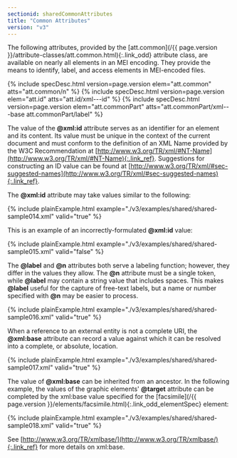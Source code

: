 ```yaml
---
sectionid: sharedCommonAttributes
title: "Common Attributes"
version: "v3"
---
```




The following attributes, provided by the [att.common](/{{ page.version }}/attribute-classes/att.common.html){:.link_odd} attribute
class, are available on nearly all elements in an MEI encoding. They provide the means
to
identify, label, and access elements in MEI-encoded files.



{% include specDesc.html version=page.version elem="att.common" atts="att.common/n" %}
{% include specDesc.html version=page.version elem="att.id" atts="att.id/xml---id" %}
{% include specDesc.html version=page.version elem="att.commonPart" atts="att.commonPart/xml---base att.commonPart/label" %}



The value of the **@xml:id** attribute serves as an identifier for an element and its
content. Its value must be unique in the context of the current document and must
conform to
the definition of an XML Name provided by the W3C Recommendation at [http://www.w3.org/TR/xml/#NT-Name](http://www.w3.org/TR/xml/#NT-Name){:.link_ref}.
Suggestions for constructing an ID value can be found at [http://www.w3.org/TR/xml/#sec-suggested-names](http://www.w3.org/TR/xml/#sec-suggested-names){:.link_ref}.

The **@xml:id** attribute may take values similar to the following:

{% include plainExample.html example="./v3/examples/shared/shared-sample014.xml" valid="true" %}


This is an example of an incorrectly-formulated **@xml:id** value:

{% include plainExample.html example="./v3/examples/shared/shared-sample015.xml" valid="false" %}


The **@label** and **@n** attributes both serve a labeling function; however,
they differ in the values they allow. The **@n** attribute must be a single token, while
**@label** may contain a string value that includes spaces. This makes
**@label** useful for the capture of free-text labels, but a name or number specified
with **@n** may be easier to process.

{% include plainExample.html example="./v3/examples/shared/shared-sample016.xml" valid="true" %}

When a reference to an external entity is not a complete URI, the **@xml:base**
attribute can record a value against which it can be resolved into a complete, or
absolute,
location.

{% include plainExample.html example="./v3/examples/shared/shared-sample017.xml" valid="true" %}

The value of **@xml:base** can be inherited from an ancestor. In the following example,
the values of the graphic elements' **@target** attribute can be completed by the
xml:base value specified for the [facsimile](/{{ page.version }}/elements/facsimile.html){:.link_odd_elementSpec} element:

{% include plainExample.html example="./v3/examples/shared/shared-sample018.xml" valid="true" %}

See [http://www.w3.org/TR/xmlbase/](http://www.w3.org/TR/xmlbase/){:.link_ref} for more
details on xml:base.

